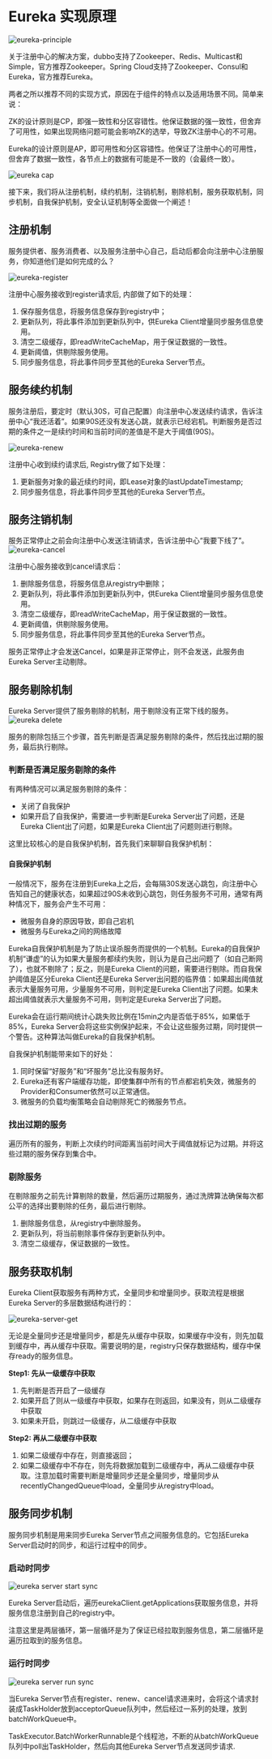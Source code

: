 # Eureka 实现原理

![eureka-principle](../../images/spring-cloud-ms/eureka-principle.png)

关于注册中心的解决方案，dubbo支持了Zookeeper、Redis、Multicast和Simple，官方推荐Zookeeper。Spring Cloud支持了Zookeeper、Consul和Eureka，官方推荐Eureka。

两者之所以推荐不同的实现方式，原因在于组件的特点以及适用场景不同。简单来说：

ZK的设计原则是CP，即强一致性和分区容错性。他保证数据的强一致性，但舍弃了可用性，如果出现网络问题可能会影响ZK的选举，导致ZK注册中心的不可用。

Eureka的设计原则是AP，即可用性和分区容错性。他保证了注册中心的可用性，但舍弃了数据一致性，各节点上的数据有可能是不一致的（会最终一致）。

![eureka cap](../../images/spring-cloud-ms/eureka-cap.png)

接下来，我们将从注册机制，续约机制，注销机制，剔除机制，服务获取机制，同步机制，自我保护机制，安全认证机制等全面做一个阐述！

## 注册机制

服务提供者、服务消费者、以及服务注册中心自己，启动后都会向注册中心注册服务，你知道他们是如何完成的么？

![eureka-register](../../images/spring-cloud-ms/eureka-register.png)

注册中心服务接收到register请求后, 内部做了如下的处理：
1. 保存服务信息，将服务信息保存到registry中；
2. 更新队列，将此事件添加到更新队列中，供Eureka Client增量同步服务信息使用。
3. 清空二级缓存，即readWriteCacheMap，用于保证数据的一致性。
4. 更新阈值，供剔除服务使用。
5. 同步服务信息，将此事件同步至其他的Eureka Server节点。


## 服务续约机制

服务注册后，要定时（默认30S，可自己配置）向注册中心发送续约请求，告诉注册中心“我还活着”。如果90S还没有发送心跳，就表示已经宕机。判断服务是否过期的条件之一是续约时间和当前时间的差值是不是大于阈值(90S)。

![eureka-renew](../../images/spring-cloud-ms/eureka-renew.png)

注册中心收到续约请求后, Registry做了如下处理：
1. 更新服务对象的最近续约时间，即Lease对象的lastUpdateTimestamp;
2. 同步服务信息，将此事件同步至其他的Eureka Server节点。

## 服务注销机制

服务正常停止之前会向注册中心发送注销请求，告诉注册中心“我要下线了”。
![eureka-cancel](../../images/spring-cloud-ms/eureka-cancel.png)

注册中心服务接收到cancel请求后：
1. 删除服务信息，将服务信息从registry中删除；
2. 更新队列，将此事件添加到更新队列中，供Eureka Client增量同步服务信息使用。
3. 清空二级缓存，即readWriteCacheMap，用于保证数据的一致性。
4. 更新阈值，供剔除服务使用。
5. 同步服务信息，将此事件同步至其他的Eureka Server节点。

服务正常停止才会发送Cancel，如果是非正常停止，则不会发送，此服务由Eureka Server主动剔除。

## 服务剔除机制
Eureka Server提供了服务剔除的机制，用于剔除没有正常下线的服务。
![eureka delete](../../images/spring-cloud-ms/eureka-delete.png)

服务的剔除包括三个步骤，首先判断是否满足服务剔除的条件，然后找出过期的服务，最后执行剔除。

### 判断是否满足服务剔除的条件

有两种情况可以满足服务剔除的条件：
* 关闭了自我保护
* 如果开启了自我保护，需要进一步判断是Eureka Server出了问题，还是Eureka Client出了问题，如果是Eureka Client出了问题则进行剔除。

这里比较核心的是自我保护机制，首先我们来聊聊自我保护机制：

#### 自我保护机制

一般情况下，服务在注册到Eureka上之后，会每隔30S发送心跳包，向注册中心告知自己的健康状态，如果超过90S未收到心跳包，则任务服务不可用，通常有两种情况下，服务会产生不可用：
* 微服务自身的原因导致，即自己宕机
* 微服务与Eureka之间的网络故障

Eureka自我保护机制是为了防止误杀服务而提供的一个机制。Eureka的自我保护机制“谦虚”的认为如果大量服务都续约失败，则认为是自己出问题了（如自己断网了），也就不剔除了；反之，则是Eureka Client的问题，需要进行剔除。而自我保护阈值是区分Eureka Client还是Eureka Server出问题的临界值：如果超出阈值就表示大量服务可用，少量服务不可用，则判定是Eureka Client出了问题。如果未超出阈值就表示大量服务不可用，则判定是Eureka Server出了问题。

Eureka会在运行期间统计心跳失败比例在15min之内是否低于85%，如果低于85%，Eureka Server会将这些实例保护起来，不会让这些服务过期，同时提供一个警告。这种算法叫做Eureka的自我保护机制。

自我保护机制能带来如下的好处：
1. 同时保留“好服务”和“坏服务”总比没有服务好。
2. Eureka还有客户端缓存功能，即使集群中所有的节点都宕机失效，微服务的Provider和Consumer依然可以正常通信。
3. 微服务的负载均衡策略会自动剔除死亡的微服务节点。

### 找出过期的服务

遍历所有的服务，判断上次续约时间距离当前时间大于阈值就标记为过期。并将这些过期的服务保存到集合中。

### 剔除服务

在剔除服务之前先计算剔除的数量，然后遍历过期服务，通过洗牌算法确保每次都公平的选择出要剔除的任务，最后进行剔除。
1. 删除服务信息，从registry中删除服务。
2. 更新队列，将当前剔除事件保存到更新队列中。
3. 清空二级缓存，保证数据的一致性。

## 服务获取机制

Eureka Client获取服务有两种方式，全量同步和增量同步。获取流程是根据Eureka Server的多层数据结构进行的：

![eureka-server-get](../../images/spring-cloud-ms/eureka-server-get.png)

无论是全量同步还是增量同步，都是先从缓存中获取，如果缓存中没有，则先加载到缓存中，再从缓存中获取。需要说明的是，registry只保存数据结构，缓存中保存ready的服务信息。

**Step1: 先从一级缓存中获取**
1. 先判断是否开启了一级缓存
2. 如果开启了则从一级缓存中获取，如果存在则返回，如果没有，则从二级缓存中获取
3. 如果未开启，则跳过一级缓存，从二级缓存中获取

**Step2: 再从二级缓存中获取**
1. 如果二级缓存中存在，则直接返回；
2. 如果二级缓存中不存在，则先将数据加载到二级缓存中，再从二级缓存中获取。注意加载时需要判断是增量同步还是全量同步，增量同步从recentlyChangedQueue中load，全量同步从registry中load。


## 服务同步机制

服务同步机制是用来同步Eureka Server节点之间服务信息的。它包括Eureka Server启动时的同步，和运行过程中的同步。

### 启动时同步
![eureka server start sync](../../images/spring-cloud-ms/eureka-server-start-sync.png)

Eureka Server启动后，遍历eurekaClient.getApplications获取服务信息，并将服务信息注册到自己的registry中。

注意这里是两层循环，第一层循环是为了保证已经拉取到服务信息，第二层循环是遍历拉取到的服务信息。

### 运行时同步
![eureka server run sync](../../images/spring-cloud-ms/eureka-server-run-sync.png)


当Eureka Server节点有register、renew、cancel请求进来时，会将这个请求封装成TaskHolder放到acceptorQueue队列中，然后经过一系列的处理，放到batchWorkQueue中。

TaskExecutor.BatchWorkerRunnable是个线程池，不断的从batchWorkQueue队列中poll出TaskHolder，然后向其他Eureka Server节点发送同步请求.